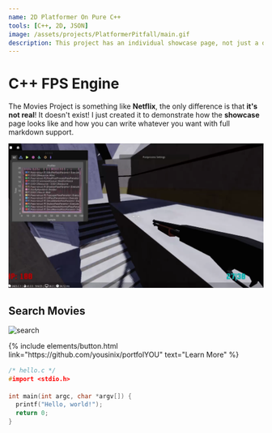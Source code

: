 ```yaml
---
name: 2D Platformer On Pure C++
tools: [C++, 2D, JSON]
image: /assets/projects/PlatformerPitfall/main.gif
description: This project has an individual showcase page, not just a direct link to the project site or repo. Now you have more space to describe your awesome project!
---
```


# C++ FPS Engine

The Movies Project is something like **Netflix**, the only difference is that **it's not real**! It doesn't exist! I just created it to demonstrate how the **showcase** page looks like and how you can write whatever you want with full markdown support.

![preview](../assets/projects/FPSEngine/Main.png)

## Search Movies

![search](https://www.sketchappsources.com/resources/source-image/microsoft-windows-10-virtual-keyboard-diogo-sousa.png)

<p class="text-center">
{% include elements/button.html link="https://github.com/yousinix/portfolYOU" text="Learn More" %}
</p>

```c++
/* hello.c */
#import <stdio.h>

int main(int argc, char *argv[]) {
  printf("Hello, world!");
  return 0;
}
```